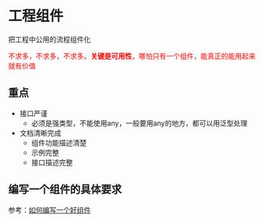 # 工程组件

把工程中公用的流程组件化

<font color="red">不求多，不求多，不求多。**关键是可用性**，哪怕只有一个组件，能真正的能用起来就有价值</font>


## 重点
+ 接口严谨
  + 必须是强类型，不能使用any，一般要用any的地方，都可以用泛型处理
+ 文档清晰完成
  + 组件功能描述清楚
  + 示例完整
  + 接口描述完整


## 编写一个组件的具体要求

参考：[如何编写一个好组件](./HowToCreateComponent.md)
